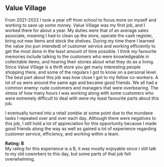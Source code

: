 ## Value Village
From 2021-2022 I took a year off from school to focus more on myself and working to save up some money. Value Village was my first job, and I worked there for about a year. My duties were that of an average sales associate, meaning I had to clean up the store, operate the cash register, bring out new items and stock the shelves. During my time there I learned the value (no pun intended) of customer service and working efficiently to get the most done in the least amount of time possible. I think my favourite memories include talking to the customers who were knowledgeable in collectable items, and hearing their stories about what they do as a living. Since Value Village is a thrift store you get many interesting people shopping there, and some of the regulars I got to know on a personal level. The best part about this job was how close I got to my fellow co-workers. A lot of us were around the same age and became good friends. We all had a common enemy: rude customers and managers that were overbearing. The stress of how many hours I was working along with some customers who were extremely difficult to deal with were my least favourite parts about this job. 

I eventually turned into a retail zombie at some point due to the mundane tasks I repeated over and over each day. Although there were negatives to this job, I still hold a lot of appreciation for this opportunity because I made good friends along the way as well as gained a lot of experience regarding customer service, efficiency, and working within a team. 

**Rating: B** <br>
My rating for this experience is a B, it was mostly enjoyable since I still talk to my old coworkers to this day, but some parts of that job felt overwhelming.
